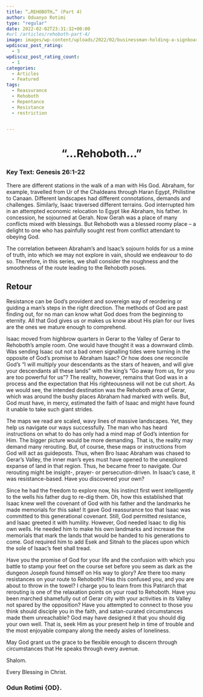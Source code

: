 ```yaml
---
title: “…REHOBOTH…” (Part 4)
author: Oduanyo Rotimi
type: "regular"
date: 2022-02-02T23:31:32+00:00
#url /articles/rehoboth-part-4/
image: images/wp-content/uploads/2022/02/businessman-holding-a-signboard-with-the-text-retour-au-travail-back-E55WPE.jpeg
wpdiscuz_post_rating:
  - 5
wpdiscuz_post_rating_count:
  - 1
categories:
  - Articles
  - Featured
tags:
  - Reassurance
  - Rehoboth
  - Repentance
  - Resistance
  - restriction


---
```

<h1 id="rehoboth" style="text-align: center;">
  <strong>&#8220;&#8230;Rehoboth&#8230;&#8221;</strong>
</h1>

### **Key Text**: **Genesis 26:1-22**

There are different stations in the walk of a man with His God. Abraham, for example, travelled from Ur of the Chaldeans through Haran Egypt, Philistine to Canaan. Different landscapes had different connotations, demands and challenges. Similarly, Isaac traversed different terrains. God interrupted him in an attempted economic relocation to Egypt like Abraham, his father. In concession, he sojourned at Gerah. Now Gerah was a place of many conflicts mixed with blessings. But Rehoboth was a blessed roomy place – a delight to one who has painfully sought rest from conflict attendant to obeying God.

The correlation between Abraham&#8217;s and Isaac&#8217;s sojourn holds for us a mine of truth, into which we may not explore in vain, should we endeavour to do so. Therefore, in this series, we shall consider the roughness and the smoothness of the route leading to the Rehoboth poses.

<h2 aria-level="1">
  <strong>Retour </strong>
</h2>

<span data-contrast="auto">Resistance can be God&#8217;s provident and sovereign way of reordering or guiding a man&#8217;s steps in the right direction. The methods of God are past finding out, for no man can know what God does from the beginning to eternity. All that God gives us or makes us know about His plan for our lives are the ones we mature enough to comprehend.</span><span data-ccp-props="{&quot;201341983&quot;:0,&quot;335551550&quot;:6,&quot;335551620&quot;:6,&quot;335559739&quot;:160,&quot;335559740&quot;:259}"> </span>

<span data-contrast="auto">Isaac moved from highbrow quarters in Gerar to the Valley of Gerar to Rehoboth&#8217;s ample room. One would have thought it was a downward climb. Was sending Isaac out not a bad omen signalling tides were turning in the opposite of God&#8217;s promise to Abraham Isaac? Or how does one reconcile God&#8217;s &#8220;I will multiply your descendants as the stars of heaven, and will give your descendants all these lands&#8221; with the king&#8217;s &#8220;Go away from us, for you are too powerful for us&#8221;? The reality, however, remains that God was in a process and the expectation that His righteousness will not be cut short. As we would see, the intended destination was the Rehoboth area of Gerar, which was around the bushy places Abraham had marked with wells. But, God must have, in mercy, estimated the faith of Isaac and might have found it unable to take such giant strides.</span><span data-ccp-props="{&quot;201341983&quot;:0,&quot;335551550&quot;:6,&quot;335551620&quot;:6,&quot;335559739&quot;:160,&quot;335559740&quot;:259}"> </span>

<span data-contrast="auto">The maps we read are scaled, wavy lines of massive landscapes. Yet, they help us navigate our ways successfully. The man who has heard instructions on what to do has only had a mind map of God&#8217;s intention for Him. The bigger picture would be more demanding. That is, the reality may demand many rerouting. But, of course, these maps or instructions from God will act as guideposts. Thus, when Bro Isaac Abraham was chased to Gerar&#8217;s Valley, the inner man&#8217;s eyes must have opened to the unexplored expanse of land in that region. Thus, he became freer to navigate. Our rerouting might be insight-, prayer- or persecution-driven. In Isaac&#8217;s case, it was resistance-based. Have you discovered your own?</span><span data-ccp-props="{&quot;201341983&quot;:0,&quot;335551550&quot;:6,&quot;335551620&quot;:6,&quot;335559739&quot;:160,&quot;335559740&quot;:259}"> </span>

<span data-contrast="auto">Since he had the freedom to explore now, his instinct first went intelligently to the wells his father dug to re-dig them. Oh, how this established that Isaac knew well the covenant of God with his father and the landmarks he made memorials for this sake! It gave God reassurance too that Isaac was committed to this generational covenant. Still, God permitted resistance, and Isaac greeted it with humility. However, God needed Isaac to dig his own wells. He needed him to make his own landmarks and increase the memorials that mark the lands that would be handed to his generations to come. God required him to add Esek and Sitnah to the places upon which the sole of Isaac&#8217;s feet shall tread.</span><span data-ccp-props="{&quot;201341983&quot;:0,&quot;335551550&quot;:6,&quot;335551620&quot;:6,&quot;335559739&quot;:160,&quot;335559740&quot;:259}"> </span>

<span data-contrast="auto">Have you the promise of God for your life and the confusion with which you battle to stamp your feet on the course set before you seem as dark as the dungeon Joseph found himself on His way to glory? Are there too many resistances on your route to Rehoboth? Has this confused you, and you are about to throw in the towel? I charge you to learn from this Patriarch that rerouting is one of the relaxation points on your road to Rehoboth. Have you been marched shamefully out of Gerar city with your activities in its Valley not spared by the opposition? Have you attempted to connect to those you think should disciple you in the faith, and satan-curated circumstances made them unreachable? God may have designed it that you should dig your own well. That is, seek Him as your present help in time of trouble and the most enjoyable company along the needy aisles of loneliness.</span><span data-ccp-props="{&quot;201341983&quot;:0,&quot;335551550&quot;:6,&quot;335551620&quot;:6,&quot;335559739&quot;:160,&quot;335559740&quot;:259}"> </span>

<span data-contrast="auto">May God grant us the grace to be flexible enough to discern through circumstances that He speaks through every avenue.</span><span data-ccp-props="{&quot;201341983&quot;:0,&quot;335551550&quot;:6,&quot;335551620&quot;:6,&quot;335559739&quot;:160,&quot;335559740&quot;:259}"> </span>

Shalom.

Every Blessing in Christ.

### **Odun Rotimi {OD}.**